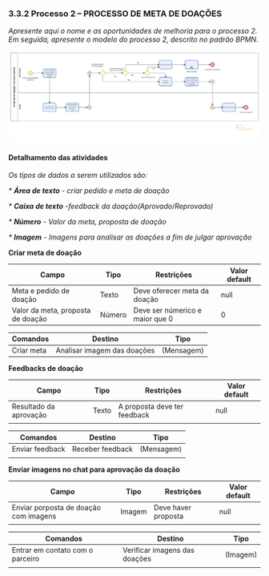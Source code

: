 ### 3.3.2 Processo 2 – PROCESSO DE META DE DOAÇÕES 
 
_Apresente aqui o nome e as oportunidades de melhoria para o processo 2. 
Em seguida, apresente o modelo do processo 2, descrito no padrão BPMN._

![Exemplo de um Modelo BPMN do PROCESSO 2](../images/TO%20BE%20-%20Metas.png "Modelo BPMN do Processo 2.")


#### Detalhamento das atividades

_Os tipos de dados a serem utilizados são:_

_* **Área de texto** - criar pedido e meta de doação_

_* **Caixa de texto** -feedback da doação(Aprovado/Reprovado)_

_* **Número** - Valor da meta, proposta de doação_

_* **Imagem** - Imagens para analisar as doações a fim de julgar aprovação_


**Criar meta de doação**

| **Campo**               | **Tipo** | **Restrições**              | **Valor default** |
|-------------------------|----------|-----------------------------|-------------------|
| Meta e pedido de doação | Texto    | Deve oferecer meta da doação | null              |
|Valor da meta, proposta de doação| Número| Deve ser númerico e maior que 0| 0 |

| **Comandos** | **Destino**                | **Tipo**    |
|--------------|----------------------------|-------------|
| Criar meta   | Analisar imagem das doações | (Mensagem)  |

**Feedbacks de doação**

| **Campo**       | **Tipo**         | **Restrições** | **Valor default** |
| ---             | ---              | ---            | ---               |
|Resultado da aprovação | Texto  | A proposta deve ter feedback | null |
|                 |                  |                |                   |

| **Comandos**         |  **Destino**                   | **Tipo**          |
| ---                  | ---                            | ---               |
| Enviar feedback | Receber feedback  | (Mensagem) |
|                      |                                |                   |

**Enviar imagens no chat para aprovação da doação**

| **Campo**       | **Tipo**         | **Restrições** | **Valor default** |
| ---             | ---              | ---            | ---               |
|Enviar porposta de doação com imagens| Imagem  | Deve haver proposta | null |
|                 |                  |                |                   |

| **Comandos**         |  **Destino**                   | **Tipo**          |
| ---                  | ---                            | ---               |
| Entrar em contato com o parceiro | Verificar imagens das doações  | (Imagem) |
|                      |                                |                   |
